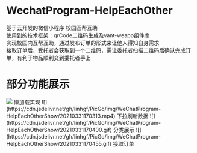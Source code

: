 # WechatProgram-HelpEachOther
基于云开发的微信小程序 校园互帮互助  
使用到的技术框架：qrCode二维码生成及vant-weapp组件库  
实现校园内互帮互助，通过发布订单的形式来让他人得知自身需求  
接取订单后，受托者会获取到一个二维码，需让委托者扫描二维码后确认完成订单，有利于物品顺利交到委托者手上  
# 部分功能展示  
<img src="https://cdn.jsdelivr.net/gh/linhgf/PicGo/img/WeChatProgram-HelpEachOtherShow/20210331165912.gif"/>  
懒加载实现
![](https://cdn.jsdelivr.net/gh/linhgf/PicGo/img/WeChatProgram-HelpEachOtherShow/20210331170313.mp4)  
下拉刷新数据  
![](https://cdn.jsdelivr.net/gh/linhgf/PicGo/img/WeChatProgram-HelpEachOtherShow/20210331170400.gif)  
分类展示  
![](https://cdn.jsdelivr.net/gh/linhgf/PicGo/img/WeChatProgram-HelpEachOtherShow/20210331170455.gif)  
接取订单
